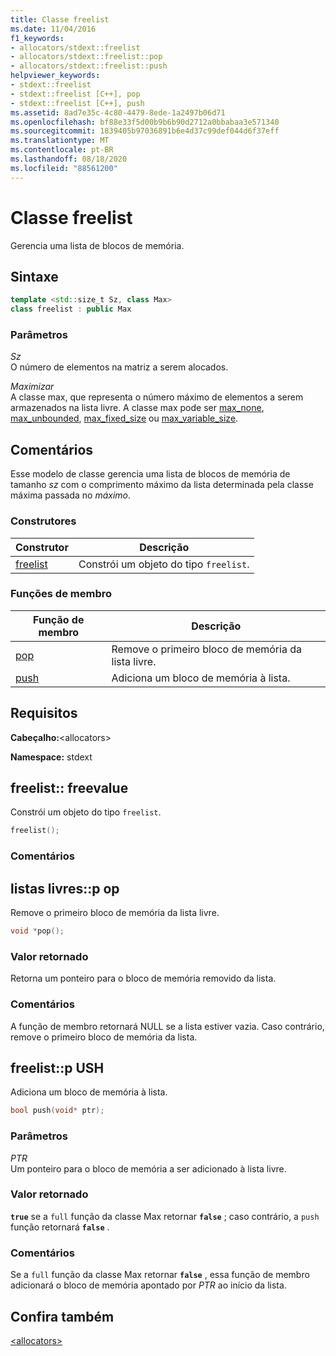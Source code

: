 ```yaml
---
title: Classe freelist
ms.date: 11/04/2016
f1_keywords:
- allocators/stdext::freelist
- allocators/stdext::freelist::pop
- allocators/stdext::freelist::push
helpviewer_keywords:
- stdext::freelist
- stdext::freelist [C++], pop
- stdext::freelist [C++], push
ms.assetid: 8ad7e35c-4c80-4479-8ede-1a2497b06d71
ms.openlocfilehash: bf88e33f5d00b9b6b90d2712a0bbabaa3e571340
ms.sourcegitcommit: 1839405b97036891b6e4d37c99def044d6f37eff
ms.translationtype: MT
ms.contentlocale: pt-BR
ms.lasthandoff: 08/18/2020
ms.locfileid: "88561200"
---
```

# <a name="freelist-class"></a>Classe freelist

Gerencia uma lista de blocos de memória.

## <a name="syntax"></a>Sintaxe

```cpp
template <std::size_t Sz, class Max>
class freelist : public Max
```

### <a name="parameters"></a>Parâmetros

*Sz*\
O número de elementos na matriz a serem alocados.

*Maximizar*\
A classe max, que representa o número máximo de elementos a serem armazenados na lista livre. A classe max pode ser [max_none](../standard-library/max-none-class.md), [max_unbounded](../standard-library/max-unbounded-class.md), [max_fixed_size](../standard-library/max-fixed-size-class.md) ou [max_variable_size](../standard-library/max-variable-size-class.md).

## <a name="remarks"></a>Comentários

Esse modelo de classe gerencia uma lista de blocos de memória de tamanho *sz* com o comprimento máximo da lista determinada pela classe máxima passada no *máximo*.

### <a name="constructors"></a>Construtores

|Construtor|Descrição|
|-|-|
|[freelist](#freelist)|Constrói um objeto do tipo `freelist`.|

### <a name="member-functions"></a>Funções de membro

|Função de membro|Descrição|
|-|-|
|[pop](#pop)|Remove o primeiro bloco de memória da lista livre.|
|[push](#push)|Adiciona um bloco de memória à lista.|

## <a name="requirements"></a>Requisitos

**Cabeçalho:**\<allocators>

**Namespace:** stdext

## <a name="freelistfreelist"></a><a name="freelist"></a> freelist:: freevalue

Constrói um objeto do tipo `freelist`.

```cpp
freelist();
```

### <a name="remarks"></a>Comentários

## <a name="freelistpop"></a><a name="pop"></a> listas livres::p op

Remove o primeiro bloco de memória da lista livre.

```cpp
void *pop();
```

### <a name="return-value"></a>Valor retornado

Retorna um ponteiro para o bloco de memória removido da lista.

### <a name="remarks"></a>Comentários

A função de membro retornará NULL se a lista estiver vazia. Caso contrário, remove o primeiro bloco de memória da lista.

## <a name="freelistpush"></a><a name="push"></a> freelist::p USH

Adiciona um bloco de memória à lista.

```cpp
bool push(void* ptr);
```

### <a name="parameters"></a>Parâmetros

*PTR*\
Um ponteiro para o bloco de memória a ser adicionado à lista livre.

### <a name="return-value"></a>Valor retornado

**`true`** se a `full` função da classe Max retornar **`false`** ; caso contrário, a `push` função retornará **`false`** .

### <a name="remarks"></a>Comentários

Se a `full` função da classe Max retornar **`false`** , essa função de membro adicionará o bloco de memória apontado por *PTR* ao início da lista.

## <a name="see-also"></a>Confira também

[\<allocators>](../standard-library/allocators-header.md)
